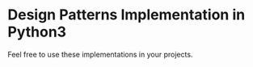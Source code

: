 # Design Patterns Implementation in Python3

Feel free to use these implementations in your projects.

